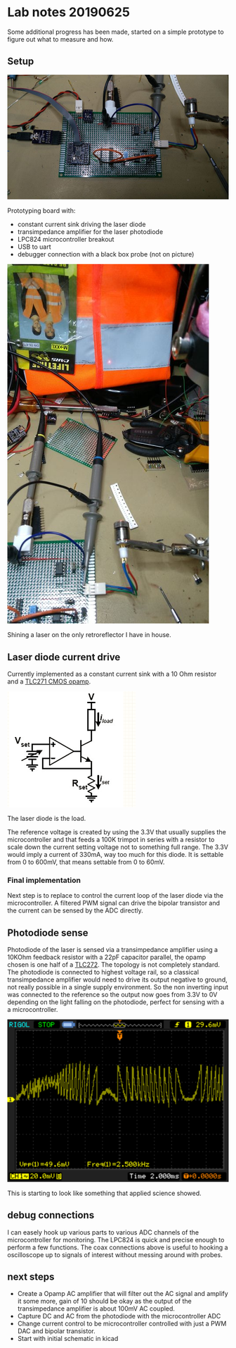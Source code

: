 # Lab notes 20190625
Some additional progress has been made, started on a simple prototype to figure out what to measure and how.
## Setup
![alt text](https://github.com/Squantor/selfMixingLaserRanger/raw/master/documentation/lab_notes_20190623/files/prototype_setup.jpg "Prototype board")

Prototyping board with:
* constant current sink driving the laser diode
* transimpedance amplifier for the laser photodiode
* LPC824 microcontroller breakout
* USB to uart
* debugger connection with a black box probe (not on picture)

![alt text](https://github.com/Squantor/selfMixingLaserRanger/raw/master/documentation/lab_notes_20190623/files/retroreflector.jpg "Shining laser on improvised retroreflector")

Shining a laser on the only retroreflector I have in house.

## Laser diode current drive
Currently implemented as a constant current sink with a 10 Ohm resistor and a [TLC271 CMOS opamp](http://www.ti.com/product/TLC271).

![alt text](https://github.com/Squantor/selfMixingLaserRanger/raw/master/documentation/lab_notes_20190623/files/constant_current.png "Constant current source")

The laser diode is the load.

 The reference voltage is created by using the 3.3V that usually supplies the microcontroller and that feeds a 100K trimpot in series with a resistor to scale down the current setting voltage not to something full range. The 3.3V would imply a current of 330mA, way too much for this diode. It is settable from 0 to 600mV, that means settable from 0 to 60mV.
### Final implementation
Next step is to replace to control the current loop of the laser diode via the microcontroller. A filtered PWM signal can drive the bipolar transistor and the current can be sensed by the ADC directly.
## Photodiode sense
Photodiode of the laser is sensed via a transimpedance amplifier using a 10KOhm feedback resistor with a 22pF capacitor parallel, the opamp chosen is one half of a [TLC272](http://www.ti.com/product/TLC272). The topology is not completely standard. The photodiode is connected to highest voltage rail, so a classical transimpedance amplifier would need to drive its output negative to ground, not really possible in a single supply environment. So the non inverting input was connected to the reference so the output now goes from 3.3V to 0V depending on the light falling on the photodiode, perfect for sensing with a a microcontroller.

![alt text](https://github.com/Squantor/selfMixingLaserRanger/raw/master/documentation/lab_notes_20190623/files/waveform.bmp "Photodiode output AC coupled")

This is starting to look like something that applied science showed.

## debug connections
I can easely hook up various parts to various ADC channels of the microcontroller for monitoring. The LPC824 is quick and precise enough to perform a few functions. The coax connections above is useful to hooking a oscilloscope up to signals of interest without messing around with probes.

## next steps
* Create a Opamp AC amplifier that will filter out the AC signal and amplify it some more, gain of 10 should be okay as the output of the transimpedance amplifier is about 100mV AC coupled.
* Capture DC and AC from the photodiode with the microcontroller ADC
* Change current control to be microcontroller controlled with just a PWM DAC and bipolar transistor.
* Start with initial schematic in kicad
